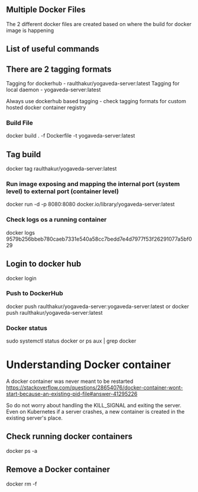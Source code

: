 ## Multiple Docker Files
The 2 different docker files are created based on where the build for docker image is happening

## List of useful commands

## There are 2 tagging formats
Tagging for dockerhub - raulthakur/yogaveda-server:latest
Tagging for local daemon - yogaveda-server:latest

Always use dockerhub based tagging - check tagging formats for custom hosted docker container registry

### Build File 
docker build . -f Dockerfile -t yogaveda-server:latest

## Tag build
docker tag <image-id> raulthakur/yogaveda-server:latest

### Run image exposing and mapping the internal port (system level) to external port (container level)
docker run -d -p 8080:8080 docker.io/library/yogaveda-server:latest

### Check logs os a running container
docker logs 9579b256bbeb780caeb7331e540a58cc7bedd7e4d7977f53f26291077a5bf029

## Login to docker hub
docker login

### Push to DockerHub
docker push raulthakur/yogaveda-server:yogaveda-server:latest
or
docker push raulthakur/yogaveda-server:latest

### Docker status
sudo systemctl status docker
or
ps aux | grep docker

# Understanding Docker container
A docker container was never meant to be restarted
https://stackoverflow.com/questions/28654076/docker-container-wont-start-because-an-existing-pid-file#answer-41295226

So do not worry about handling the KILL_SIGNAL and exiting the server.
Even on Kubernetes if a server crashes, a new container is created in the existing server's place.

## Check running docker containers
docker ps -a

## Remove a Docker container
docker rm -f <container-id>
